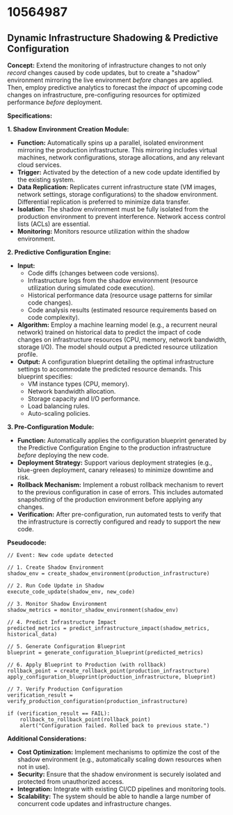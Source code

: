# 10564987

## Dynamic Infrastructure Shadowing & Predictive Configuration

**Concept:** Extend the monitoring of infrastructure changes to not only *record* changes caused by code updates, but to create a "shadow" environment mirroring the live environment *before* changes are applied. Then, employ predictive analytics to forecast the *impact* of upcoming code changes on infrastructure, pre-configuring resources for optimized performance *before* deployment.

**Specifications:**

**1. Shadow Environment Creation Module:**

*   **Function:** Automatically spins up a parallel, isolated environment mirroring the production infrastructure. This mirroring includes virtual machines, network configurations, storage allocations, and any relevant cloud services.
*   **Trigger:** Activated by the detection of a new code update identified by the existing system.
*   **Data Replication:** Replicates current infrastructure state (VM images, network settings, storage configurations) to the shadow environment.  Differential replication is preferred to minimize data transfer.
*   **Isolation:** The shadow environment must be fully isolated from the production environment to prevent interference.  Network access control lists (ACLs) are essential.
*   **Monitoring:** Monitors resource utilization within the shadow environment.

**2. Predictive Configuration Engine:**

*   **Input:**
    *   Code diffs (changes between code versions).
    *   Infrastructure logs from the shadow environment (resource utilization during simulated code execution).
    *   Historical performance data (resource usage patterns for similar code changes).
    *   Code analysis results (estimated resource requirements based on code complexity).
*   **Algorithm:** Employ a machine learning model (e.g., a recurrent neural network) trained on historical data to predict the impact of code changes on infrastructure resources (CPU, memory, network bandwidth, storage I/O). The model should output a predicted resource utilization profile.
*   **Output:** A configuration blueprint detailing the optimal infrastructure settings to accommodate the predicted resource demands. This blueprint specifies:
    *   VM instance types (CPU, memory).
    *   Network bandwidth allocation.
    *   Storage capacity and I/O performance.
    *   Load balancing rules.
    *   Auto-scaling policies.

**3. Pre-Configuration Module:**

*   **Function:** Automatically applies the configuration blueprint generated by the Predictive Configuration Engine to the production infrastructure *before* deploying the new code.
*   **Deployment Strategy:** Support various deployment strategies (e.g., blue-green deployment, canary releases) to minimize downtime and risk.
*   **Rollback Mechanism:**  Implement a robust rollback mechanism to revert to the previous configuration in case of errors.  This includes automated snapshotting of the production environment before applying any changes.
*   **Verification:**  After pre-configuration, run automated tests to verify that the infrastructure is correctly configured and ready to support the new code.

**Pseudocode:**

```
// Event: New code update detected

// 1. Create Shadow Environment
shadow_env = create_shadow_environment(production_infrastructure)

// 2. Run Code Update in Shadow
execute_code_update(shadow_env, new_code)

// 3. Monitor Shadow Environment
shadow_metrics = monitor_shadow_environment(shadow_env)

// 4. Predict Infrastructure Impact
predicted_metrics = predict_infrastructure_impact(shadow_metrics, historical_data)

// 5. Generate Configuration Blueprint
blueprint = generate_configuration_blueprint(predicted_metrics)

// 6. Apply Blueprint to Production (with rollback)
rollback_point = create_rollback_point(production_infrastructure)
apply_configuration_blueprint(production_infrastructure, blueprint)

// 7. Verify Production Configuration
verification_result = verify_production_configuration(production_infrastructure)

if (verification_result == FAIL):
    rollback_to_rollback_point(rollback_point)
    alert("Configuration failed. Rolled back to previous state.")
```

**Additional Considerations:**

*   **Cost Optimization:**  Implement mechanisms to optimize the cost of the shadow environment (e.g., automatically scaling down resources when not in use).
*   **Security:**  Ensure that the shadow environment is securely isolated and protected from unauthorized access.
*   **Integration:**  Integrate with existing CI/CD pipelines and monitoring tools.
*   **Scalability:** The system should be able to handle a large number of concurrent code updates and infrastructure changes.